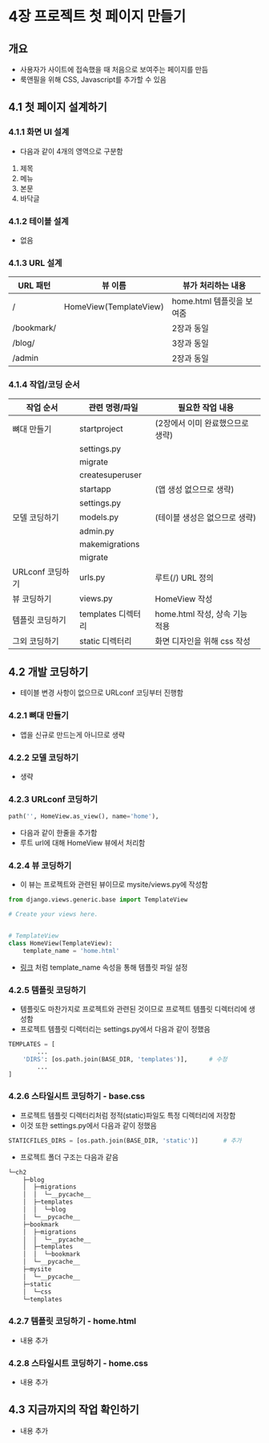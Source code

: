 # 4장 프로젝트 첫 페이지 만들기

## 개요
- 사용자가 사이트에 접속했을 때 처음으로 보여주는 페이지를 만듬
- 룩앤필을 위해 CSS, Javascript를 추가할 수 있음

## 4.1 첫 페이지 설계하기

### 4.1.1 화면 UI 설계
- 다음과 같이 4개의 영역으로 구분함
1. 제목
1. 메뉴
1. 본문
1. 바닥글

### 4.1.2 테이블 설계
- 없음

### 4.1.3 URL 설계

| URL 패턴   | 뷰 이름                | 뷰가 처리하는 내용        |
|------------|------------------------|---------------------------|
| /          | HomeView(TemplateView) | home.html 템플릿을 보여줌 |
| /bookmark/ |                        | 2장과 동일                |
| /blog/     |                        | 3장과 동일                |
| /admin     |                        | 2장과 동일                |

### 4.1.4 작업/코딩 순서

| 작업 순서        | 관련 명령/파일     | 필요한 작업 내용                 |
|------------------|--------------------|----------------------------------|
| 뼈대 만들기      | startproject       | (2장에서 이미 완료했으므로 생략) |
|                  | settings.py        |                                  |
|                  | migrate            |                                  |
|                  | createsuperuser    |                                  |
|                  | startapp           | (앱 생성 없으므로 생략)          |
|                  | settings.py        |                                  |
| 모델 코딩하기    | models.py          | (테이블 생성은 없으므로 생략)    |
|                  | admin.py           |                                  |
|                  | makemigrations     |                                  |
|                  | migrate            |                                  |
| URLconf 코딩하기 | urls.py            | 루트(/) URL 정의                 |
| 뷰 코딩하기      | views.py           | HomeView 작성                    |
| 템플릿 코딩하기  | templates 디렉터리 | home.html 작성, 상속 기능 적용   |
| 그외 코딩하기    | static 디렉터리    | 화면 디자인을 위해 css 작성      |

## 4.2 개발 코딩하기
- 테이블 변경 사항이 없으므로 URLconf 코딩부터 진행함

### 4.2.1 뼈대 만들기
- 앱을 신규로 만드는게 아니므로 생략

### 4.2.2 모델 코딩하기
- 생략

### 4.2.3 URLconf 코딩하기

```python
path('', HomeView.as_view(), name='home'),
```
- 다음과 같이 한줄을 추가함
- 루트 url에 대해 HomeView 뷰에서 처리함

### 4.2.4 뷰 코딩하기
- 이 뷰는 프로젝트와 관련된 뷰이므로 mysite/views.py에 작성함
```python
from django.views.generic.base import TemplateView

# Create your views here.


# TemplateView
class HomeView(TemplateView):
    template_name = 'home.html'
```
- [링크](https://docs.djangoproject.com/en/2.1/ref/class-based-views/base/#templateview)
처럼 template_name 속성을 통해 템플릿 파일 설정

### 4.2.5 템플릿 코딩하기
- 템플릿도 마찬가지로 프로젝트와 관련된 것이므로 프로젝트 템플릿 디렉터리에 생성함
- 프로젝트 템플릿 디렉터리는 settings.py에서 다음과 같이 정했음
```python
TEMPLATES = [
        ...
    'DIRS': [os.path.join(BASE_DIR, 'templates')],      # 수정
        ...
]
```
### 4.2.6 스타일시트 코딩하기 - base.css
- 프로젝트 템플릿 디렉터리처럼 정적(static)파일도 특정 디렉터리에 저장함
- 이것 또한 settings.py에서 다음과 같이 정했음
```python
STATICFILES_DIRS = [os.path.join(BASE_DIR, 'static')]       # 추가
```
- 프로젝트 폴더 구조는 다음과 같음
```python
└─ch2
    ├─blog
    │  ├─migrations
    │  │  └─__pycache__
    │  ├─templates
    │  │  └─blog
    │  └─__pycache__
    ├─bookmark
    │  ├─migrations
    │  │  └─__pycache__
    │  ├─templates
    │  │  └─bookmark
    │  └─__pycache__
    ├─mysite
    │  └─__pycache__
    ├─static
    │  └─css
    └─templates
```

### 4.2.7 템플릿 코딩하기 - home.html
- 내용 추가

### 4.2.8 스타일시트 코딩하기 - home.css
- 내용 추가

## 4.3 지금까지의 작업 확인하기
- 내용 추가
